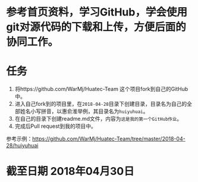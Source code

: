 # 参考首页资料，学习GitHub，学会使用git对源代码的下载和上传，方便后面的协同工作。
# 任务
1. 将https://github.com/WarMj/Huatec-Team 这个项目fork到自己的GitHub中。
2. 进入自己fork到的项目里，在`2018-04-28`目录下创建目录，目录名为自己的全部姓名小写拼音，以惠俞淮举例，其目录名为`huiyuhuai`。
3. 在自己的目录下创建readme.md文件，内容为`这是我的第一个GitHub作业`。
4. 完成后Pull request到我的项目中。

参考示例：https://github.com/WarMj/Huatec-Team/tree/master/2018-04-28/huiyuhuai

# 截至日期 2018年04月30日